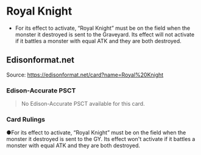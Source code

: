 # Royal Knight

*   For its effect to activate, “Royal Knight” must be on the field when the monster it destroyed is sent to the Graveyard. Its effect will not activate if it battles a monster with equal ATK and they are both destroyed.

## Edisonformat.net

Source: https://edisonformat.net/card?name=Royal%20Knight

### Edison-Accurate PSCT

> No Edison-Accurate PSCT available for this card.

### Card Rulings

●For its effect to activate, “Royal Knight” must be on the field when the monster it destroyed is sent to the GY. Its effect won't activate if it battles a monster with equal ATK and they are both destroyed.
            